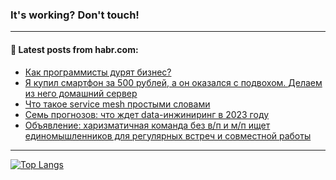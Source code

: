 ### It's working? Don't touch!

---
<!--
#### 🛠️ Technical stack:

![C++](https://img.shields.io/badge/C++-informational?logo=c%2B%2B&style=flat&logoColor=white&color=9C033A)
![Java](https://img.shields.io/badge/Java-informational?logo=java&style=flat&logoColor=white&color=007396)
![Kotlin](https://img.shields.io/badge/Kotlin-informational?logo=Kotlin&style=flat&logoColor=white&color=0095D5)
![JS](https://img.shields.io/badge/JS-informational?logo=javaScript&style=flat&logoColor=black&color=F7Df1E) <br>
![HTML5](https://img.shields.io/badge/HTML5-informational?logo=html5&style=flat&logoColor=white&color=E34F26)
![CSS3](https://img.shields.io/badge/CSS3-informational?logo=css3&style=flat&logoColor=white&color=157286)
![Sass](https://img.shields.io/badge/Saas-informational?logo=sass&style=flat&logoColor=white&color=hotpink)
![PHP](https://img.shields.io/badge/PHP-informational?logo=php&style=flat&logoColor=white&color=777BB4) <br>
![WebPAck](https://img.shields.io/badge/WebPack-informational?logo=webPack&style=flat&logoColor=white&color=FF6F00)
![Bootstrap](https://img.shields.io/badge/Bootstrap-informational?logo=Bootstrap&style=flat&logoColor=white&color=7952B3)
![MySQL](https://img.shields.io/badge/MySQL-informational?logo=MySQL&style=flat&logoColor=white&color=00f) <br>
![NodeJS](https://img.shields.io/badge/NodeJS-informational?logo=node.js&style=flat&logoColor=white&color=43853D)
![Spring](https://img.shields.io/badge/Spring-informational?logo=Spring&style=flat&logoColor=white&color=0A9EDC)
![Angular](https://img.shields.io/badge/Vue-informational?logo=vue.js&style=flat&logoColor=white&color=red)
![Git](https://img.shields.io/badge/Git-informational?logo=git&style=flat&logoColor=white&color=darkorange)

___
-->

#### 💬 Latest posts from habr.com:

<!-- BLOG-POST-LIST:START -->
- [Как программисты дурят бизнес?](https://habr.com/ru/post/705246/?utm_source=habrahabr&utm_medium=rss&utm_campaign=705246)
- [Я купил смартфон за 500 рублей, а он оказался с подвохом. Делаем из него домашний сервер](https://habr.com/ru/post/705298/?utm_source=habrahabr&utm_medium=rss&utm_campaign=705298)
- [Что такое service mesh простыми словами](https://habr.com/ru/post/705914/?utm_source=habrahabr&utm_medium=rss&utm_campaign=705914)
- [Семь прогнозов: что ждет data-инжиниринг в 2023 году](https://habr.com/ru/post/704928/?utm_source=habrahabr&utm_medium=rss&utm_campaign=704928)
- [Объявление: харизматичная команда без в/п и м/п ищет единомышленников для регулярных встреч и совместной работы](https://habr.com/ru/post/705904/?utm_source=habrahabr&utm_medium=rss&utm_campaign=705904)
<!-- BLOG-POST-LIST:END -->

---

[![Top Langs](https://github-readme-stats-lyart-beta.vercel.app/api/top-langs/?username=zloylis&layout=compact&hide_border=true&theme=dracula)](https://github.com/zloylis)

